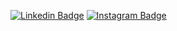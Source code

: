 [![Linkedin Badge](https://img.shields.io/badge/-LinkedIn-blue?style=flat&logo=Linkedin&logoColor=white&link=https://github.com/kandarpagalas)](https://www.linkedin.com/in/steniowagner/)
[![Instagram Badge](https://img.shields.io/badge/-Instagram-C13584?style=flat&labelColor=C13584&logo=instagram&logoColor=white&link=https://www.instagram.com/codepwr/)](https://www.instagram.com/kandarpa/)

<!--
**kandarpagalas/kandarpagalas** is a ✨ _special_ ✨ repository because its `README.md` (this file) appears on your GitHub profile.

Here are some ideas to get you started:

- 🔭 I’m currently working on ...
- 🌱 I’m currently learning ...
- 👯 I’m looking to collaborate on ...
- 🤔 I’m looking for help with ...
- 💬 Ask me about ...
- 📫 How to reach me: ...
- 😄 Pronouns: ...
- ⚡ Fun fact: ...

Objective-oriented Data Engineer, analytical professional and critical thinker, who quickly gains a deep understanding of new technologies. Passionate about programming and all power it gives to create new opportunities and solve real problems in businesses and science. Obtained profound knowledge in various data engineering techniques and programming languages. My professional philosophy is working and growing together with the team. With about 1 year of experience in building data pipelines.

-->
